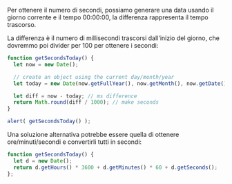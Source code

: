 Per ottenere il numero di secondi, possiamo generare una data usando il giorno corrente e il tempo 00:00:00, la differenza rappresenta il tempo trascorso.

La differenza è il numero di millisecondi trascorsi dall'inizio del giorno, che dovremmo poi divider per 100 per ottenere i secondi:

```js run
function getSecondsToday() {
  let now = new Date();

  // create an object using the current day/month/year
  let today = new Date(now.getFullYear(), now.getMonth(), now.getDate());

  let diff = now - today; // ms difference
  return Math.round(diff / 1000); // make seconds
}

alert( getSecondsToday() );
```

Una soluzione alternativa potrebbe essere quella di ottenere ore/minuti/secondi e convertirli tutti in secondi:

```js run
function getSecondsToday() {
  let d = new Date();
  return d.getHours() * 3600 + d.getMinutes() * 60 + d.getSeconds();
};
```
